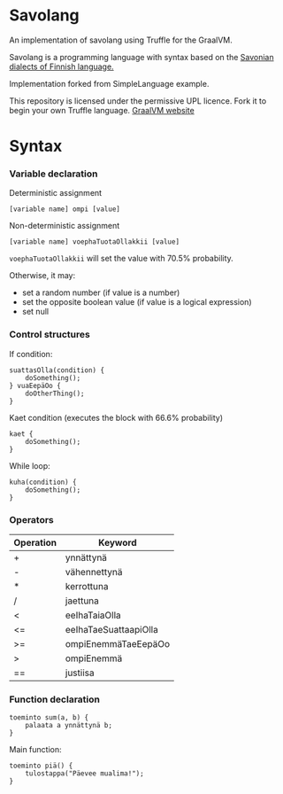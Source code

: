 # Savolang

An implementation of savolang using Truffle for the GraalVM.

Savolang is a programming language with syntax based on the [Savonian dialects of Finnish language.](https://en.wikipedia.org/wiki/Savonian_dialects)

Implementation forked from SimpleLanguage example.

This repository is licensed under the permissive UPL licence. Fork it to begin
your own Truffle language. [GraalVM website](http://www.graalvm.org/docs/graalvm-as-a-platform/implement-language/)

# Syntax

### Variable declaration
Deterministic assignment

```[variable name] ompi [value]```

Non-deterministic assignment

```[variable name] voephaTuotaOllakkii [value]```

`voephaTuotaOllakkii` will set the value with 70.5% probability.

Otherwise, it may:
* set a random number (if value is a number)
* set the opposite boolean value (if value is a logical expression)
* set null

### Control structures

If condition:
```
suattasOlla(condition) {
    doSomething();
} vuaEepäOo {
    doOtherThing();
}
```

Kaet condition (executes the block with 66.6% probability)
```
kaet {
    doSomething();
}
```

While loop:
```
kuha(condition) {
    doSomething();
}
```

### Operators

|Operation|Keyword|
|---|---|
|+ |ynnättynä |
|-| vähennettynä|
|*|kerrottuna |
|/|jaettuna |
|<|eeIhaTaiaOlla |
|<=|eeIhaTaeSuattaapiOlla |
|>=|ompiEnemmäTaeEepäOo |
| \> |ompiEnemmä |
|==| justiisa|

### Function declaration

```
toeminto sum(a, b) {
    palaata a ynnättynä b;
}
```

Main function:
```
toeminto piä() {
    tulostappa("Päevee mualima!");
}
```